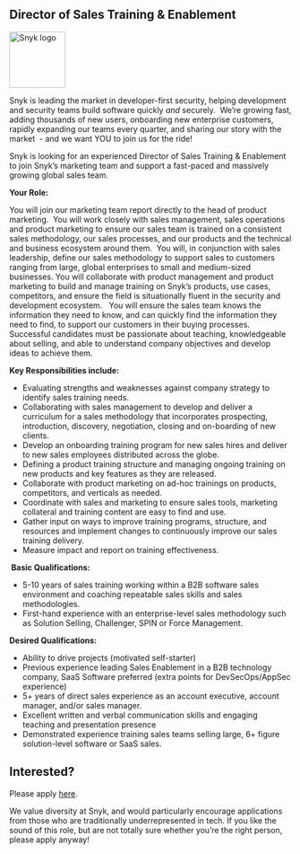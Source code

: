 Director of Sales Training & Enablement
---

<img src="https://res.cloudinary.com/snyk/image/upload/v1537345894/press-kit/brand/logo-black.png" width="100" alt="Snyk logo" />

<p><span style="font-weight: 400;">Snyk is leading the market in developer-first security, helping development and security teams build software quickly </span><em><span style="font-weight: 400;">and</span></em><span style="font-weight: 400;"> securely.  We’re growing fast, adding thousands of new users, onboarding new enterprise customers, rapidly expanding our teams every quarter, and sharing our story with the market  - and we want YOU to join us for the ride! </span></p>
<p><span style="font-weight: 400;">Snyk is looking for an experienced Director of Sales Training &amp; Enablement to join Snyk’s marketing team and support a fast-paced and massively growing global sales team.</span></p>
<p><strong>Your Role:</strong><span style="font-weight: 400;"><br></span></p>
<p><span style="font-weight: 400;">You will join our marketing team report directly to the head of product marketing.  You will work closely with sales management, sales operations and product marketing to ensure our sales team is trained on a consistent sales methodology, our sales processes, and our products and the technical and business ecosystem around them.  You will, in conjunction with sales leadership, define our sales methodology to support sales to customers ranging from large, global enterprises to small and medium-sized businesses. You will collaborate with product management and product marketing to build and manage training on Snyk’s products, use cases, competitors, and ensure the field is situationally fluent in the security and development ecosystem.   You will ensure the sales team knows the information they need to know, and can quickly find the information they need to find, to support our customers in their buying processes. Successful candidates must be passionate about teaching, knowledgeable about selling, and able to understand company objectives and develop ideas to achieve them. </span></p>
<p><strong>Key Responsibilities include:</strong></p>
<ul>
<li style="font-weight: 400;"><span style="font-weight: 400;">Evaluating strengths and weaknesses against company strategy to identify sales training needs.</span></li>
<li style="font-weight: 400;"><span style="font-weight: 400;">Collaborating with sales management to develop and deliver a curriculum for a sales methodology that incorporates prospecting, introduction, discovery, negotiation, closing and on-boarding of new clients. </span></li>
<li style="font-weight: 400;"><span style="font-weight: 400;">Develop an onboarding training program for new sales hires and deliver to new sales employees distributed across the globe.</span></li>
<li style="font-weight: 400;"><span style="font-weight: 400;">Defining a product training structure and managing ongoing training on new products and key features as they are released.</span></li>
<li style="font-weight: 400;"><span style="font-weight: 400;">Collaborate with product marketing on ad-hoc trainings on products, competitors, and verticals as needed.</span></li>
<li style="font-weight: 400;"><span style="font-weight: 400;">Coordinate with sales and marketing to ensure sales tools, marketing collateral and training content are easy to find and use.</span></li>
<li style="font-weight: 400;"><span style="font-weight: 400;">Gather input on ways to improve training programs, structure, and resources and implement changes to continuously improve our sales training delivery.</span></li>
<li style="font-weight: 400;"><span style="font-weight: 400;">Measure impact and report on training effectiveness.</span></li>
</ul>
<p><strong> </strong><strong>Basic Qualifications:</strong></p>
<ul>
<li style="font-weight: 400;"><span style="font-weight: 400;">5-10 years of sales training working within a B2B software sales environment and coaching repeatable sales skills and sales methodologies.</span></li>
<li style="font-weight: 400;"><span style="font-weight: 400;">First-hand experience with an enterprise-level sales methodology such as Solution Selling, Challenger, SPIN or Force Management.</span></li>
</ul>
<p><strong>Desired Qualifications:</strong></p>
<ul>
<li style="font-weight: 400;"><span style="font-weight: 400;">Ability to drive projects (motivated self-starter)</span></li>
<li style="font-weight: 400;"><span style="font-weight: 400;">Previous experience leading Sales Enablement in a B2B technology company, SaaS Software preferred (extra points for DevSecOps/AppSec experience)</span></li>
<li style="font-weight: 400;"><span style="font-weight: 400;">5+ years of direct sales experience as an account executive, account manager, and/or sales manager.</span></li>
<li style="font-weight: 400;"><span style="font-weight: 400;">Excellent written and verbal communication skills and engaging teaching and presentation presence</span></li>
<li style="font-weight: 400;"><span style="font-weight: 400;">Demonstrated experience training sales teams selling large, 6+ figure solution-level software or SaaS sales.</span></li>
</ul>

Interested?
---

Please apply [here](https://boards.greenhouse.io/snyk/jobs/4579153002#app).

We value diversity at Snyk, and would particularly encourage applications from those who are traditionally underrepresented in tech.
If you like the sound of this role, but are not totally sure whether you’re the right person, please apply anyway!
